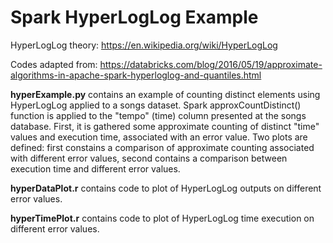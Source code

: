 # Spark HyperLogLog Example

HyperLogLog theory: https://en.wikipedia.org/wiki/HyperLogLog

Codes adapted from: https://databricks.com/blog/2016/05/19/approximate-algorithms-in-apache-spark-hyperloglog-and-quantiles.html

**hyperExample.py**  contains an example of counting distinct elements using HyperLogLog applied to a songs dataset. Spark approxCountDistinct() function is applied to the "tempo" (time) column presented at the songs database. First, it is gathered some approximate counting of distinct "time" values and execution time, associated with an error value. Two plots are defined: first constains a comparison of approximate counting associated with different error values, second contains a comparison between execution time and different error values.

**hyperDataPlot.r** contains code to plot of HyperLogLog outputs on different error values.

**hyperTimePlot.r** contains code to plot of HyperLogLog time execution on different error values.
